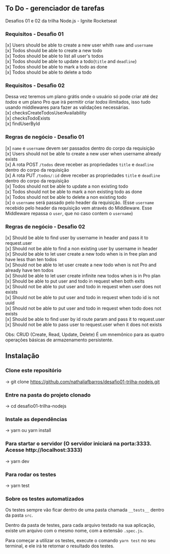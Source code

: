 ## To Do - gerenciador de tarefas
Desafios 01 e 02 da trilha Node.js - Ignite Rocketseat  

### Requisitos - Desafio 01
[x] Users should be able to create a new user whith `name` and `username`  
[x] Todos should be able to create a new todo  
[x] Todos should be able to list all user's todos  
[x] Todos should be able to update a todo(`title` and `deadline`)  
[x] Todos should be able to mark a todo as done  
[x] Todos should be able to delete a todo  

### Requisitos - Desafio 02
Dessa vez teremos um plano grátis onde o usuário só pode criar até dez *todos* e um plano Pro que irá permitir criar *todos* ilimitados, isso tudo usando middlewares para fazer as validações necessárias.  
[x] checksCreateTodosUserAvailability  
[x] checksTodoExists  
[x] findUserById  

### Regras de negócio - Desafio 01  
[x] `name` e `username` devem ser passados dentro do corpo da requisição  
[x] Users should not be able to create a new user when username already exists  
[x] A rota POST `/todos` deve receber  as propriedades  `title` e `deadline` dentro do corpo da requisição  
[x] A rota PUT `/todos/:id` deve receber as propriedades `title` e `deadline` dentro do corpo da requisição  
[x] Todos should not be able to update a non existing todo  
[x] Todos should not be able to mark a non existing todo as done  
[x] Todos should not be able to delete a non existing todo  
[x] o `username` será passado pelo header da requisição. (Esse `username` recebido pelo header da requisição vem através do Middleware. Esse Middleware repassa o `user`, que no caso contem o `username`) 

### Regras de negócio - Desafio 02  
[x] Should be able to find user by username in header and pass it to request.user  
[x] Should not be able to find a non existing user by username in header  
[x] Should be able to let user create a new todo when is in free plan and have less than ten todos  
[x] Should not be able to let user create a new todo when is not Pro and already have ten todos  
[x] Should be able to let user create infinite new todos when is in Pro plan  
[x] Should be able to put user and todo in request when both exits  
[x] Should not be able to put user and todo in request when user does not exists  
[x] Should not be able to put user and todo in request when todo id is not uuid  
[x] Should not be able to put user and todo in request when todo does not exists  
[x] Should be able to find user by id route param and pass it to request.user  
[x] Should not be able to pass user to request.user when it does not exists  
 
Obs: CRUD (Create, Read, Update, Delete) É um mnemônico para as quatro operações básicas de armazenamento persistente.  


## Instalação  
### Clone este repositório
-> git clone https://github.com/nathaliafbarros/desafio01-trilha-nodejs.git
### Entre na pasta do projeto clonado
-> cd desafio01-trilha-nodejs
### Instale as dependências
-> yarn ou yarn install
### Para startar o servidor (O servidor iniciará na porta:3333. Acesse http://localhost:3333)
-> yarn dev 
### Para rodar os testes
-> yarn test

### Sobre os testes automatizados
Os testes sempre vão ficar dentro de uma pasta chamada `__tests__` dentro da pasta `src`.

Dentro da pasta de testes, para cada arquivo testado na sua aplicação, existe um arquivo com o mesmo nome, com a extensão `.spec.js`.

Para começar a utilizar os testes, execute o comando `yarn test` no seu terminal, e ele irá te retornar o resultado dos testes.




